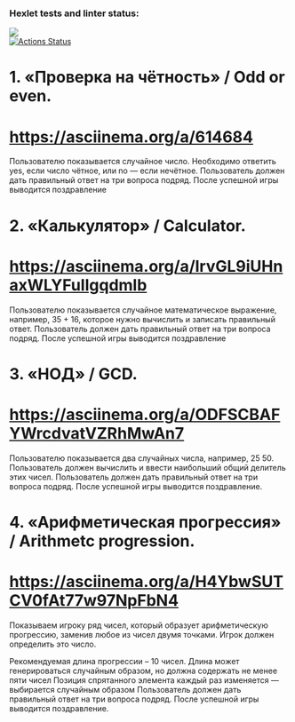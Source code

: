 ### Hexlet tests and linter status:
<a href="https://codeclimate.com/github/zerg959/python-project-lvl1/maintainability"><img src="https://api.codeclimate.com/v1/badges/6f30822d6ecb0cc754cc/maintainability" /></a><br>
[![Actions Status](https://github.com/zerg959/python-project-lvl1/actions/workflows/hexlet-check.yml/badge.svg)](https://github.com/zerg959/python-project-lvl1/actions)


# 1. «Проверка на чётность» / Odd or even.
# https://asciinema.org/a/614684
Пользователю показывается случайное число. 
Необходимо ответить yes, если число чётное, или no — если нечётное.
Пользователь должен дать правильный ответ на три вопроса подряд. 
После успешной игры выводится поздравление

# 2. «Калькулятор» / Calculator.
# https://asciinema.org/a/IrvGL9iUHnaxWLYFuIlgqdmlb
Пользователю показывается случайное математическое выражение, 
например, 35 + 16, которое нужно вычислить и 
записать правильный ответ.
Пользователь должен дать правильный ответ на три вопроса подряд. 
После успешной игры выводится поздравление

# 3. «НОД» / GCD.
# https://asciinema.org/a/ODFSCBAFYWrcdvatVZRhMwAn7
Пользователю показывается два случайных числа, например, 25 50. 
Пользователь должен вычислить и ввести наибольший общий делитель
этих чисел.
Пользователь должен дать правильный ответ на три вопроса подряд. 
После успешной игры выводится поздравление.

# 4. «Арифметическая прогрессия» / Arithmetc progression.
# https://asciinema.org/a/H4YbwSUTCV0fAt77w97NpFbN4
Показываем игроку ряд чисел, который образует арифметическую 
прогрессию, заменив любое из чисел двумя точками. 
Игрок должен определить это число.

Рекомендуемая длина прогрессии – 10 чисел. 
Длина может генерироваться случайным образом, 
но должна содержать не менее пяти чисел
Позиция спрятанного элемента каждый раз изменяется — 
выбирается случайным образом
Пользователь должен дать правильный ответ на три вопроса подряд. 
После успешной игры выводится поздравление.

